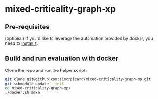 # mixed-criticality-graph-xp

## Pre-requisites

(optional) If you'd like to leverage the automation provided by docker, you
need to [install it](https://docs.docker.com/engine/install/).

## Build and run evaluation with docker

Clone the repo and run the helper script:

```bash
git clone git@github.com:simonpicard/mixed-criticality-graph-xp.git
git submodule update --init
cd mixed-criticality-graph-xp/
./docker.sh make
```
